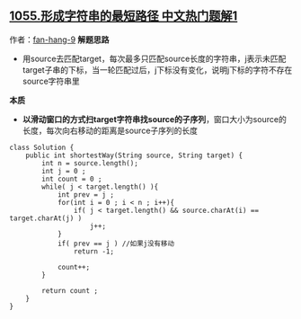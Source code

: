 ## [1055.形成字符串的最短路径 中文热门题解1](https://leetcode.cn/problems/shortest-way-to-form-string/solutions/100000/hua-dong-chuang-kou-zui-jian-ji-zui-hao-plpjj)

作者：[fan-hang-9](https://leetcode.cn/u/fan-hang-9)
**解题思路**
- 用source去匹配target，每次最多只匹配source长度的字符串，j表示未匹配target子串的下标，当一轮匹配过后，j下标没有变化，说明j下标的字符不存在source字符串里

**本质**
- **以滑动窗口的方式扫target字符串找source的子序列**，窗口大小为source的长度，每次向右移动的距离是source子序列的长度

```
class Solution {
    public int shortestWay(String source, String target) {
        int n = source.length();
        int j = 0 ;
        int count = 0 ;
        while( j < target.length() ){
            int prev = j ;
            for(int i = 0 ; i < n ; i++){
                if( j < target.length() && source.charAt(i) == target.charAt(j) )
                    j++;
            }
            if( prev == j ) //如果j没有移动
                return -1;

            count++;
        }

        return count ;
    }
}
```
